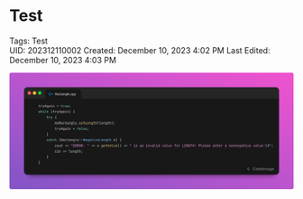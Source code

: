 # Test

Tags: Test\
UID: 202312110002
Created: December 10, 2023 4:02 PM
Last Edited: December 10, 2023 4:03 PM

![codeimage-snippet_11.png](codeimage-snippet_11.png)
